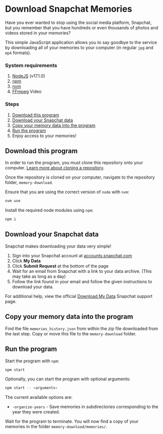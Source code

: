 # Download Snapchat Memories

Have you ever wanted to stop using the social media platform, Snapchat, but you remember that you have hundreds or even thousands of photos and videos stored in your memories?

This simple JavaScript application allows you to say goodbye to the service by downloading all of your memories to your computer (in regular `jpg` and `mp4` formats).

### System requirements

1. [NodeJS](http://nodejs.org) (v17.1.0)
2. [npm](http://npmjs.com)
3. [nvm](http://nvm.sh/)
4. [FFmpeg](https://www.ffmpeg.org/) Video 

### Steps
<!-- no toc -->
1. [Download this program](#download-this-program)
2. [Download your Snapchat data](#download-your-snapchat-data)
3. [Copy your memory data into the program](#copy-your-memory-data-into-the-program)
4. [Run the program](#run-the-program)
5. Enjoy access to your memories!

## Download this program

In order to run the program, you must clone this repository onto your computer. [Learn more about cloning a repository](https://docs.github.com/en/repositories/creating-and-managing-repositories/cloning-a-repository#cloning-a-repository).

Once the repository is cloned on your computer, navigate to the repository folder, `memory-download`.

Ensure that you are using the correct version of `node` with `nvm`:

```bash
nvm use
```

Install the required node modules using `npm`:

```bash
npm i
```

## Download your Snapchat data

Snapchat makes downloading your data very simple!

1. Sign into your Snapchat account at [accounts.snapchat.com](https://accounts.snapchat.com/)
2. Click **My Data**
3. Click **Submit Request** at the bottom of the page
4. Wait for an email from Snapchat with a link to your data archive. (This may take as long as a day)
5. Follow the link found in your email and follow the given instructions to download your data.

For additional help, view the official [Download My Data](https://support.snapchat.com/en-US/a/download-my-data) Snapchat support page.

## Copy your memory data into the program

Find the file `memories_history.json` from within the zip file downloaded from the last step. Copy or move this file to the `memory-download` folder.

## Run the program


Start the program with `npm`:

```bash
npm start
```

Optionally, you can start the program with optional arguments:
```bash
npm start -- <arguments>
```

The current available options are:

 - `-organize-years` - Save memories in subdirectories corresponding to the year they were created.


Wait for the program to terminate. You will now find a copy of your memories in the folder `memory-download/memories/`.